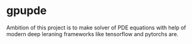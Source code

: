 # gpupde

Ambition of this project is to make solver of PDE equations with help of modern deep leraning frameworks like tensorflow and pytorchs are.
